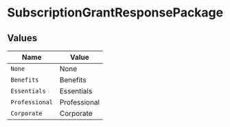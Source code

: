 # SubscriptionGrantResponsePackage


## Values

| Name           | Value          |
| -------------- | -------------- |
| `None`         | None           |
| `Benefits`     | Benefits       |
| `Essentials`   | Essentials     |
| `Professional` | Professional   |
| `Corporate`    | Corporate      |